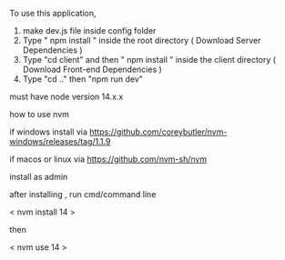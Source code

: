 To use this application, 

1. make dev.js file inside config folder 
2. Type  " npm install " inside the root directory  ( Download Server Dependencies ) 
3. Type "cd client" and then " npm install " inside the client directory ( Download Front-end Dependencies )
4. Type "cd .." then "npm run dev"

must have node version 14.x.x

how to use nvm

if windows install via https://github.com/coreybutler/nvm-windows/releases/tag/1.1.9

if macos or linux via https://github.com/nvm-sh/nvm

install as admin 

after installing , run cmd/command line 

< nvm install 14  >

then

< nvm use 14 >